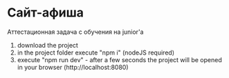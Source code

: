 # Сайт-афиша
Аттестационная задача с обучения на junior'a

1. download the project
2. in the project folder execute "npm i" (nodeJS required)
3. execute "npm run dev" - after a few seconds the project will be opened in your browser (http://localhost:8080)
